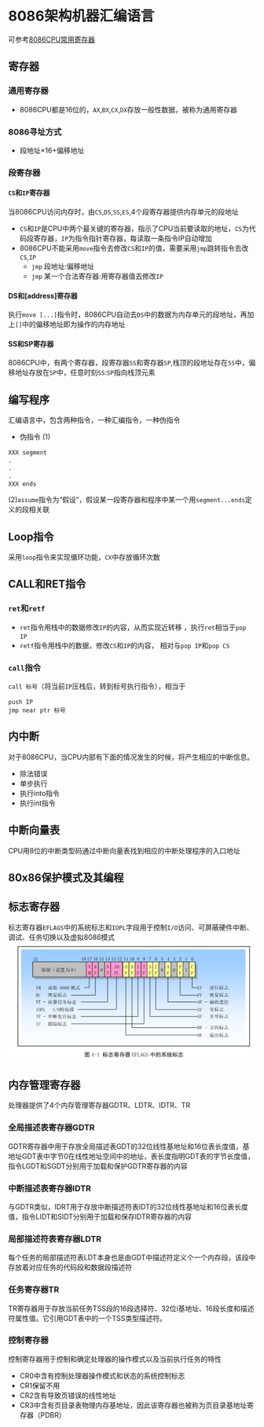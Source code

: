 # 8086架构机器汇编语言
可参考[8086CPU常用寄存器](https://blog.csdn.net/weixin_44756457/article/details/104444573#:~:text=%E5%AF%84%E5%AD%98%E5%99%A8%EF%BC%88Register%EF%BC%89%EF%BC%9ACPU%E5%86%85%E9%83%A8%E7%94%A8%E4%BA%8E%E6%9A%82%E6%97%B6%E5%AD%98%E6%94%BE%E7%A8%8B%E5%BA%8F%E6%89%A7%E8%A1%8C%E8%BF%87%E7%A8%8B%E4%B8%AD%E7%9A%84%E4%BB%A3%E7%A0%81%E5%92%8C%E6%95%B0%E6%8D%AE%E7%9A%84%20%E9%AB%98%E9%80%9F%E5%AD%98%E5%82%A8%E5%8D%95%E5%85%83,%E3%80%82%208086%E7%9A%84%E5%AF%84%E5%AD%98%E5%99%A8%E7%BB%84%E5%8F%AF%E5%88%86%E4%B8%BA8%E4%B8%AA%E9%80%9A%E7%94%A8%E5%AF%84%E5%AD%98%E5%99%A8%EF%BC%884%E4%B8%AA%E6%95%B0%E6%8D%AE%E5%AF%84%E5%AD%98%E5%99%A8%EF%BC%8C4%E4%B8%AA%E5%9C%B0%E5%9D%80%E5%AF%84%E5%AD%98%E5%99%A8%EF%BC%89%EF%BC%8C1%E4%B8%AA%E6%A0%87%E5%BF%97%E5%AF%84%E5%AD%98%E5%99%A8%EF%BC%8C1%E4%B8%AA%E6%8C%87%E4%BB%A4%E6%8C%87%E9%92%88%E5%AF%84%E5%AD%98%E5%99%A8%E5%8F%8A4%E4%B8%AA%E6%AE%B5%E5%AF%84%E5%AD%98%E5%99%A8%E3%80%82)
## 寄存器
### 通用寄存器
+ 8086CPU都是16位的，`AX`,`BX`,`CX`,`DX`存放一般性数据，被称为通用寄存器
### 8086寻址方式
+ 段地址×16+偏移地址
### 段寄存器
#### `CS`和`IP`寄存器
当8086CPU访问内存时，由`CS`,`DS`,`SS`,`ES`,4个段寄存器提供内存单元的段地址
+ `CS`和`IP`是CPU中两个最关键的寄存器，指示了CPU当前要读取的地址，`CS`为代码段寄存器，`IP`为指令指针寄存器，每读取一条指令IP自动增加
+ 8086CPU不能采用`move`指令去修改`CS`和`IP`的值，需要采用`jmp`跳转指令去改`CS`,`IP`
    + `jmp` 段地址:偏移地址 
    + `jmp` 某一个合法寄存器:用寄存器值去修改`IP`
#### DS和[address]寄存器
执行`move [...]`指令时，8086CPU自动去`DS`中的数据为内存单元的段地址，再加上`[]`中的偏移地址即为操作的内存地址
#### SS和SP寄存器
8086CPU中，有两个寄存器，段寄存器`SS`和寄存器`SP`,栈顶的段地址存在`SS`中，偏移地址存放在`SP`中，任意时刻`SS`:`SP`指向栈顶元素
## 编写程序
汇编语言中，包含两种指令，一种汇编指令，一种伪指令
+ 伪指令
(1)
```
XXX segment
.
.
.
XXX ends
```
(2)`assume`指令为“假设”，假设某一段寄存器和程序中某一个用`segment...ends`定义的段相关联
## Loop指令
采用`loop`指令来实现循环功能，`CX`中存放循环次数
## CALL和RET指令
### `ret`和`retf`
+ `ret`指令用栈中的数据修改`IP`的内容，从而实现近转移
，执行`ret`相当于`pop IP`
+ `retf`指令用栈中的数据，修改`CS`和`IP`的内容，
相对与`pop IP`和`pop CS`
### `call`指令
`call 标号`（将当前`IP`压栈后，转到标号执行指令），相当于
```
push IP
jmp near ptr 标号
```
## 内中断
对于8086CPU，当CPU内部有下面的情况发生的时候，将产生相应的中断信息。
+ 除法错误
+ 单步执行
+ 执行into指令
+ 执行int指令
## 中断向量表
CPU用8位的中断类型码通过中断向量表找到相应的中断处理程序的入口地址
## 80x86保护模式及其编程
## 标志寄存器
标志寄存器`EFLAGS`中的系统标志和`IOPL`字段用于控制`I/O`访问、可屏蔽硬件中断、调试、任务切换以及虚拟8086模式
![8086标志寄存器](../pic/8086%E6%A0%87%E5%BF%97%E5%AF%84%E5%AD%98%E5%99%A8.png)
## 内存管理寄存器
处理器提供了4个内存管理寄存器GDTR、LDTR、IDTR、TR
### 全局描述表寄存器GDTR
GDTR寄存器中用于存放全局描述表GDT的32位线性基地址和16位表长度值，基地址GDT表中字节0在线性地址空间中的地址，表长度指明GDT表的字节长度值，指令LGDT和SGDT分别用于加载和保护GDTR寄存器的内容
### 中断描述表寄存器IDTR
与GDTR类似，IDRT用于存放中断描述符表IDT的32位线性基地址和16位表长度值，指令LIDT和SIDT分别用于加载和保存IDTR寄存器的内容
### 局部描述符表寄存器LDTR
每个任务的局部描述符表LDT本身也是由GDT中描述符定义个一个内存段，该段中存放着对应任务的代码段和数据段描述符
### 任务寄存器TR
TR寄存器用于存放当前任务TSS段的16段选择符、32位i基地址、16段长度和描述符属性值。它引用GDT表中的一个TSS类型描述符。
### 控制寄存器
控制寄存器用于控制和确定处理器的操作模式以及当前执行任务的特性
+ CR0中含有控制处理器操作模式和状态的系统控制标志
+ CR1保留不用
+ CR2含有导致页错误的线性地址
+ CR3中含有页目录表物理内存基地址，因此该寄存器也被称为页目录基地址寄存器（PDBR）
